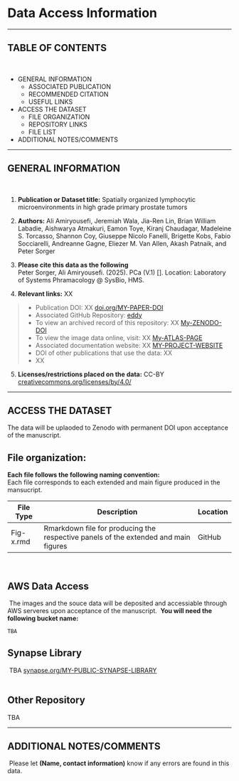 # Data Access Information
------------------ 
TABLE OF CONTENTS
------------------
​
* GENERAL INFORMATION
  * ASSOCIATED PUBLICATION
  * RECOMMENDED CITATION
  * USEFUL LINKS
* ACCESS THE DATASET
  * FILE ORGANIZATION
  * REPOSITORY LINKS
  * FILE LIST
* ADDITIONAL NOTES/COMMENTS
​
--------------------
GENERAL INFORMATION
--------------------
​
1. **Publication or Dataset title:** Spatially organized lymphocytic microenvironments in high grade primary prostate tumors
​
2. **Authors:** Ali Amiryousefi, Jeremiah Wala, Jia-Ren Lin, Brian William Labadie, Aishwarya Atmakuri, Eamon Toye, Kiranj Chaudagar, Madeleine S. Torcasso, Shannon Coy, Giuseppe Nicolo Fanelli, Brigette Kobs, Fabio Socciarelli, Andreanne Gagne, Eliezer M. Van Allen, Akash Patnaik, and Peter Sorger 
​
3. **Please cite this data as the following**    
Peter Sorger, Ali Amiryousefi. (2025). PCa (V.1) []. Location: Laboratory of Systems Phramacology @ SysBio, HMS.    
  
4. **Relevant links:** XX
> * Publication DOI: XX [doi.org/MY-PAPER-DOI](https://doi.org/MY-PAPER-DOI-URL) 
> * Associated GitHub Repository: [eddy](https://github.com/search?q=org%3Alabsyspharm%20eddy&type=code)
> * To view an archived record of this repository: XX [My-ZENODO-DOI](https://zenodo.org/doi/MY-ZENDODO-DOI-URL) 
> * To view the image data online, visit: XX [My-ATLAS-PAGE](https://tissue-atlas.org/MY-ATLAS-PAGE-URL)
> * Associated documentation website: XX [MY-PROJECT-WEBSITE](MY-PROJECT-WEBSITE-URL)  
> * DOI of other publications that use the data: XX 
> * XX <Other important links if applicable>
​
5. **Licenses/restrictions placed on the data:** CC-BY [creativecommons.org/licenses/by/4.0/](https://creativecommons.org/licenses/by/4.0/)
​
--------------------
ACCESS THE DATASET 
--------------------
The data will be uplaoded to Zenodo with permanent DOI upon acceptance of the manuscript.
  

## File organization:   
**Each file follows the following naming convention:**    
​
Each file corresponds to each extended and main figure produced in the mansucript.
 
|File Type     | Description                                                                        | Location|
|--------      | ----------------------------------------------------------------------------------|---------|
|Fig-x.rmd     | Rmarkdown file for producing the respective panels of the extended and main figures| GitHub     |
​
## AWS Data Access  
​
The images and the souce data will be deposited and accessiable through AWS serveres upon acceptance of the manuscript. 
​
**You will need the following bucket name:**  
```
TBA
```
## Synapse Library
​
TBA [synapse.org/MY-PUBLIC-SYNAPSE-LIBRARY](https://www.synapse.org/MY-PUBLIC-SYNAPSE-LIBRARY)  
​
## Other Repository 
TBA
​
 
--------------------------
ADDITIONAL NOTES/COMMENTS
--------------------------
​
Please let **(Name, contact information)** know if any errors are found in this data.  
